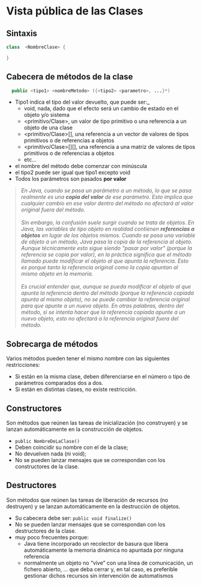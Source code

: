 # Vista pública de las Clases

## Sintaxis

```java
class  <NombreClase> {

}
```

## Cabecera de métodos de la clase

```java
  public <tipo1> <nombreMetodo> ({<tipo2> <parametro>, ...}*)

```

- Tipo1 indica el tipo del valor devuelto, que puede ser:_
  - void, nada, dado que el efecto será un cambio de estado en el objeto y/o sistema
  - <primitivo/Clase>, un valor de tipo primitivo o una referencia a un objeto de una clase
  - <primitivo/Clase>[], una referencia a un vector de valores de tipos primitivos o de referencias a objetos
  - <primitivo/Clase>[][], una referencia a una matriz de valores de tipos primitivos o de referencias a objetos
  - etc...
- el nombre del método debe comenzar con minúscula
- el tipo2 puede ser igual que tipo1 excepto void
- Todos los parámetros son pasados **por valor**

> *En Java, cuando se pasa un parámetro a un método, lo que se pasa realmente es una **copia del valor** de ese parámetro. Esto implica que cualquier cambio en ese valor dentro del método no afectará al valor original fuera del método.<br><br>
Sin embargo, la confusión suele surgir cuando se trata de objetos. En Java, las variables de tipo objeto en realidad contienen **referencias a objetos** en lugar de los objetos mismos. Cuando se pasa una variable de objeto a un método, Java pasa la copia de la referencia al objeto. Aunque técnicamente esto sigue siendo "pasar por valor" (porque la referencia se copia por valor), en la práctica significa que el método llamado puede modificar el objeto al que apunta la referencia. Esto es porque tanto la referencia original como la copia apuntan al mismo objeto en la memoria.<br><br>Es crucial entender que, aunque se pueda modificar el objeto al que apunta la referencia dentro del método (porque la referencia copiada apunta al mismo objeto), no se puede cambiar la referencia original para que apunte a un nuevo objeto. En otras palabras, dentro del método, si se intenta hacer que la referencia copiada apunte a un nuevo objeto, esto no afectará a la referencia original fuera del método.*

## Sobrecarga de métodos

Varios métodos pueden tener el mismo nombre con las siguientes restricciones:

- Si están en la misma clase, deben diferenciarse en el número o tipo de parámetros comparados dos a dos.
- Si están en distintas clases, no existe restricción.

## Constructores

Son métodos que reúnen las tareas de inicialización (no construyen) y se lanzan automáticamente en la construcción de objetos. 

- `public NombreDeLaClase()`
- Deben coincidir su nombre con el de la clase;
- No devuelven nada (ni void);
- No se pueden lanzar mensajes que se correspondan con los constructores de la clase.

## Destructores

Son métodos que reúnen las tareas de liberación de recursos (no destruyen) y se lanzan automáticamente en la destrucción de objetos. 

- Su cabecera debe ser: `public void finalize()`
- No se pueden lanzar mensajes que se correspondan con los destructores de la clase.
- muy poco frecuentes porque:
  - Java tiene incorporado un recolector de basura que libera automáticamente la memoria dinámica no apuntada por ninguna referencia
  - normalmente un objeto no “vive” con una línea de comunicación, un fichero abierto, ... que deba cerrar y, en tal caso, es preferible gestionar dichos recursos sin intervención de automatismos
